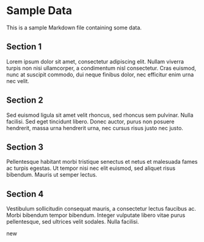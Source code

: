 # Sample Data

This is a sample Markdown file containing some data.

## Section 1

Lorem ipsum dolor sit amet, consectetur adipiscing elit. Nullam viverra turpis non nisi ullamcorper, a condimentum nisl consectetur. Cras euismod, nunc at suscipit commodo, dui neque finibus dolor, nec efficitur enim urna nec velit.

## Section 2

Sed euismod ligula sit amet velit rhoncus, sed rhoncus sem pulvinar. Nulla facilisi. Sed eget tincidunt libero. Donec auctor, purus non posuere hendrerit, massa urna hendrerit urna, nec cursus risus justo nec justo.

## Section 3

Pellentesque habitant morbi tristique senectus et netus et malesuada fames ac turpis egestas. Ut tempor nisi nec elit euismod, sed aliquet risus bibendum. Mauris ut semper lectus.

## Section 4

Vestibulum sollicitudin consequat mauris, a consectetur lectus faucibus ac. Morbi bibendum tempor bibendum. Integer vulputate libero vitae purus pellentesque, sed ultrices velit sodales. Nulla facilisi.


new
